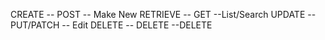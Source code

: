 CREATE -- POST -- Make New
RETRIEVE -- GET --List/Search
UPDATE --PUT/PATCH -- Edit 
DELETE -- DELETE --DELETE